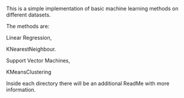 This is a simple implementation of basic machine learning methods
on different datasets.

The methods are: 

Linear Regression,

KNearestNeighbour.

Support Vector Machines,

KMeansClustering

Inside each directory there will be an additional ReadMe with more information.

